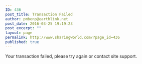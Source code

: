 ```yaml
---
ID: 436
post_title: Transaction Failed
author: pmbenp@earthlink.net
post_date: 2016-03-25 19:19:23
post_excerpt: ""
layout: page
permalink: http://www.sharingworld.com/?page_id=436
published: true
---
```

Your transaction failed, please try again or contact site support.